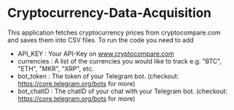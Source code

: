 # Cryptocurrency-Data-Acquisition
This application fetches cryptocurrency prices from cryptocompare.com and saves them into CSV files.
To run the code you need to add
  - API_KEY     : Your API-Key on www.cryptocompare.com
  - currencies  : A list of the currencies you would like to track e.g. "BTC", "ETH", "MKR", "XRP", etc.
  - bot_token   : The token of your Telegram bot. (checkout: https://core.telegram.org/bots for more)
  - bot_chatID  : The chatID of your chat with your Telegram bot. (checkout: https://core.telegram.org/bots for more)
